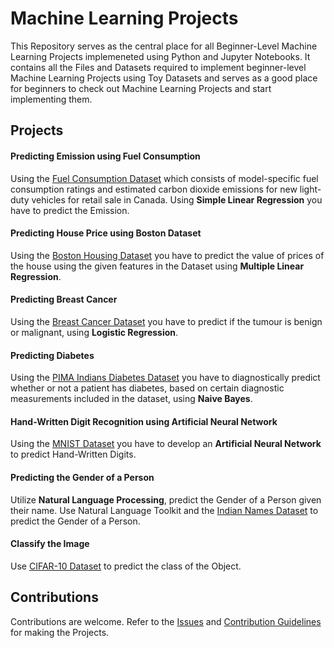 # Machine Learning Projects


This Repository serves as the central place for all Beginner-Level Machine Learning Projects implemeneted using Python and Jupyter Notebooks. It contains all the Files and Datasets required to implement beginner-level Machine Learning Projects using Toy Datasets and serves as a good place for beginners to check out Machine Learning Projects and start implementing them.

## Projects

#### Predicting Emission using Fuel Consumption

Using the [Fuel Consumption Dataset](https://www.kaggle.com/sarita19/fuel-consumption) which consists of model-specific fuel consumption ratings and estimated carbon dioxide emissions for new light-duty vehicles for retail sale in Canada. Using <strong>Simple Linear Regression</strong> you have to predict the Emission.

#### Predicting House Price using Boston Dataset

Using the [Boston Housing Dataset](https://www.kaggle.com/c/boston-housing) you have to predict the value of prices of the house using the given features in the Dataset using <strong>Multiple Linear Regression</strong>.

#### Predicting Breast Cancer

Using the [Breast Cancer Dataset](https://www.kaggle.com/uciml/breast-cancer-wisconsin-data) you have to predict if the tumour is benign or malignant, using <strong>Logistic Regression</strong>.

#### Predicting Diabetes

Using the [PIMA Indians Diabetes Dataset](https://www.kaggle.com/uciml/pima-indians-diabetes-database) you have to diagnostically predict whether or not a patient has diabetes, based on certain diagnostic measurements included in the dataset, using <strong>Naive Bayes</strong>.

#### Hand-Written Digit Recognition using Artificial Neural Network

Using the [MNIST Dataset](https://www.kaggle.com/c/digit-recognizer) you have to develop an <strong>Artificial Neural Network</strong> to predict Hand-Written Digits.

#### Predicting the Gender of a Person

Utilize <strong>Natural Language Processing</strong>, predict the Gender of a Person given their name. Use Natural Language Toolkit and the [Indian Names Dataset](https://www.kaggle.com/chaitanyapatil7/indian-names/version/1) to predict the Gender of a Person.

#### Classify the Image

Use [CIFAR-10 Dataset](https://www.kaggle.com/c/cifar-10) to predict the class of the Object.

## Contributions

Contributions are welcome. Refer to the [Issues](https://github.com/Microsoft-Club-SIST/machine-learning-projects/issues) and [Contribution Guidelines](https://github.com/Microsoft-Club-SIST/machine-learning-projects/blob/master/CONTRIBUTING.md) for making the Projects.
